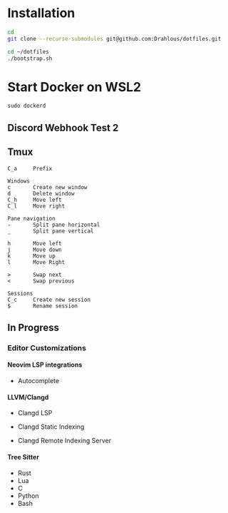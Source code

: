 # Installation

```bash
cd
git clone --recurse-submodules git@github.com:Drahlous/dotfiles.git

cd ~/dotfiles
./bootstrap.sh
```

# Start Docker on WSL2
`sudo dockerd`

## Discord Webhook Test 2

## Tmux
```
C_a     Prefix

Windows
c       Create new window
d       Delete window
C_h     Move left
C_l     Move right

Pane navigation
-       Split pane horizontal
_       Split pane vertical

h       Move left
j       Move down
k       Move up
l       Move Right

>       Swap next
<       Swap previous

Sessions
C_c     Create new session
$       Rename session

```

## In Progress


### Editor Customizations

#### Neovim LSP integrations
- Autocomplete

#### LLVM/Clangd
- Clangd LSP

- Clangd Static Indexing

- Clangd Remote Indexing Server

#### Tree Sitter
- Rust
- Lua
- C
- Python
- Bash



